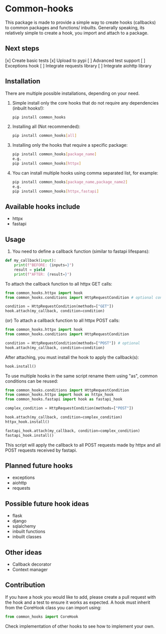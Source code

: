# Common-hooks

This package is made to provide a simple way to create hooks (callbacks) to common packages and functions/ inbuilts.
Generally speaking, its relatively simple to create a hook, you import and attach to a package.

## Next steps

[x] Create basic tests
[x] Upload to pypi
[ ] Advanced test support
[ ] Exceptions hook
[ ] Integrate requests library
[ ] Integrate aiohttp library

## Installation

There are multiple possible installations, depending on your need.

1. Simple install only the core hooks that do not require any dependencies (inbuilt hooks!):

    ```bash
    pip install common_hooks
    ```

2. Installing all (Not recommended):

    ```bash
    pip install common_hooks[all]
    ```

3. Installing only the hooks that require a specific package:

    ```bash
    pip install common_hooks[package_name]
    e.g.
    pip install common_hooks[httpx]
    ```

4. You can install multiple hooks using comma separated list, for example:

    ```bash
    pip install common_hooks[package_name,package_name2]
    e.g.
    pip install common_hooks[httpx,fastapi]
    ```

## Available hooks include

- httpx
- fastapi

## Usage

1. You need to define a callback function (similar to fastapi lifespans):

```python
def my_callback(input):
    print(f"BEFORE: {inputs=}")
    result = yield
    print(f"AFTER: {result=}")
```

To attach the callback function to all httpx GET calls:

```python
from common_hooks.httpx import hook
from common_hooks.conditions import HttpRequestCondition # optional condition

condition = HttpRequestCondition(methods=["GET"])
hook.attach(my_callback, condition=condition)
```

(or) To attach a callback function to all httpx POST calls:

```python
from common_hooks.httpx import hook
from common_hooks.conditions import HttpRequestCondition

condition = HttpRequestCondition(methods=["POST"]) # optional
hook.attach(my_callback, condition=condition)
```

After attaching, you must install the hook to apply the callback(s):

```python
hook.install()
```

To use multiple hooks in the same script rename them using "as", common conditions can be reused:

```python
from common_hooks.conditions import HttpRequestCondition
from common_hooks.httpx import hook as httpx_hook
from common_hooks.fastapi import hook as fastapi_hook

complex_condition = HttpRequestCondition(methods=["POST"])

hook.attach(my_callback, condition=complex_condition)
httpx_hook.install()

fastapi_hook.attach(my_callback, condition=complex_condition)
fastapi_hook.install()
```

This script will apply the callback to all POST requests made by httpx and all POST requests received by fastapi.

## Planned future hooks

- exceptions
- aiohttp
- requests

## Possible future hook ideas

- flask
- django
- sqlalchemy
- inbuilt functions
- inbuilt classes

## Other ideas

- Callback decorator
- Context manager

## Contribution

If you have a hook you would like to add, please create a pull request with the hook and a test to ensure it works as expected.
A hook must inherit from the CoreHook class you can import using:

```python
from common_hooks import CoreHook
```

Check implementation of other hooks to see how to implement your own.
